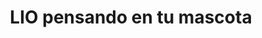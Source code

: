 ---
title: "LIO pensando en tu mascota"
url: /aranda-de-duero/lio-pensando-en-tu-mascota/
shop: Tiere
---